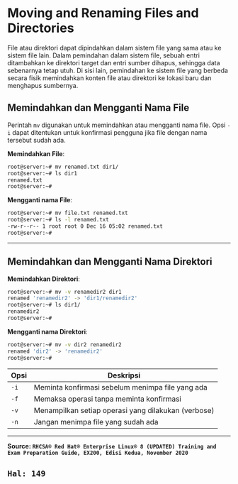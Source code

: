 # Moving and Renaming Files and Directories

File atau direktori dapat dipindahkan dalam sistem file yang sama atau ke sistem file lain. Dalam pemindahan dalam sistem file, sebuah entri ditambahkan ke direktori target dan entri sumber dihapus, sehingga data sebenarnya tetap utuh. Di sisi lain, pemindahan ke sistem file yang berbeda secara fisik memindahkan konten file atau direktori ke lokasi baru dan menghapus sumbernya.

## Memindahkan dan Mengganti Nama File

Perintah `mv` digunakan untuk memindahkan atau mengganti nama file. Opsi `-i` dapat ditentukan untuk konfirmasi pengguna jika file dengan nama tersebut sudah ada.

**Memindahkan File**:

```bash
root@server:~# mv renamed.txt dir1/
root@server:~# ls dir1
renamed.txt
root@server:~#
```

**Mengganti nama File**:

```bash
root@server:~# mv file.txt renamed.txt
root@server:~# ls -l renamed.txt
-rw-r--r-- 1 root root 0 Dec 16 05:02 renamed.txt
root@server:~#
```

---

## Memindahkan dan Mengganti Nama Direktori

**Memindahkan Direktori**:

```bash
root@server:~# mv -v renamedir2 dir1
renamed 'renamedir2' -> 'dir1/renamedir2'
root@server:~# ls dir1/
renamedir2
root@server:~#
```

**Mengganti nama Direktori**:

```bash
root@server:~# mv -v dir2 renamedir2
renamed 'dir2' -> 'renamedir2'
root@server:~#
```

| Opsi   | Deskripsi                                           |
| ------ | --------------------------------------------------- |
| `-i` | Meminta konfirmasi sebelum menimpa file yang ada    |
| `-f` | Memaksa operasi tanpa meminta konfirmasi            |
| `-v` | Menampilkan setiap operasi yang dilakukan (verbose) |
| `-n` | Jangan menimpa file yang sudah ada                  |

---

**Source: `RHCSA® Red Hat® Enterprise Linux® 8 (UPDATED) Training and Exam Preparation Guide, EX200, Edisi Kedua, November 2020`**

`Hal: 149`
---
